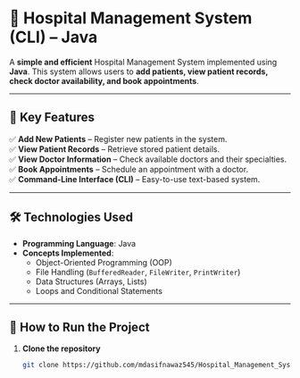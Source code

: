 # 🏥 Hospital Management System (CLI) – Java  

A **simple and efficient** Hospital Management System implemented using **Java**. This system allows users to **add patients, view patient records, check doctor availability, and book appointments**.  

---

## 🎯 Key Features  

✅ **Add New Patients** – Register new patients in the system.  
✅ **View Patient Records** – Retrieve stored patient details.  
✅ **View Doctor Information** – Check available doctors and their specialties.  
✅ **Book Appointments** – Schedule an appointment with a doctor.  
✅ **Command-Line Interface (CLI)** – Easy-to-use text-based system.  

---

## 🛠️ Technologies Used  

- **Programming Language**: Java  
- **Concepts Implemented**:  
  - Object-Oriented Programming (OOP)  
  - File Handling (`BufferedReader`, `FileWriter`, `PrintWriter`)  
  - Data Structures (Arrays, Lists)  
  - Loops and Conditional Statements  

---

## 📌 How to Run the Project  

1. **Clone the repository**  
   ```sh
   git clone https://github.com/mdasifnawaz545/Hospital_Management_System_CLI.git